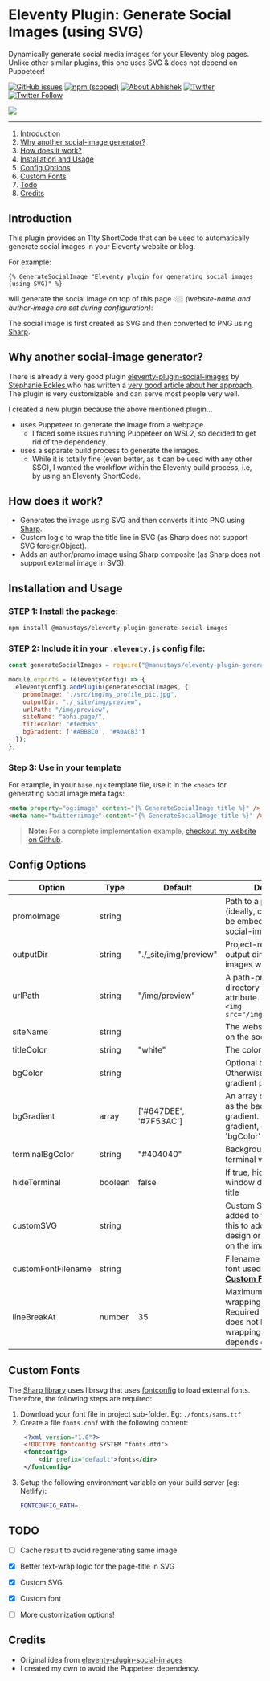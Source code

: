 # Eleventy Plugin: Generate Social Images (using SVG)

Dynamically generate social media images for your Eleventy blog pages. Unlike other similar plugins, this one uses SVG & does not depend on Puppeteer!

<a href="https://github.com/manustays/eleventy-plugin-generate-social-images/issues">![GitHub issues](https://img.shields.io/github/issues/manustays/eleventy-plugin-generate-social-images)</a>
<a href="https://www.npmjs.com/package/@manustays/eleventy-plugin-generate-social-images" target="_blank">![npm (scoped)](https://img.shields.io/npm/v/@manustays/eleventy-plugin-generate-social-images)</a>
<a href="https://abhi.page" target="_blank">![About Abhishek](https://img.shields.io/badge/about-me-blue)</a>
<a href="https://twitter.com/intent/tweet?text=Wow:&url=https%3A%2F%2Fgithub.com%2Fmanustays%2Feleventy-plugin-generate-social-images" target="_blank"><img alt="Twitter" src="https://img.shields.io/twitter/url?style=social&url=https%3A%2F%2Fgithub.com%2Fmanustays%2Feleventy-plugin-generate-social-images"></a>
<a href="https://twitter.com/intent/follow?screen_name=abhiweb" target="_blank">![Twitter Follow](https://img.shields.io/twitter/follow/abhiweb?label=Follow&style=social)</a>

[![](https://abhi.page/img/preview/eleventy-plugin-for-generating-social-images-(using-svg).png)](https://abhi.page/notes/11ty-plugin-generate-social-images/)

---

1. [Introduction](#introduction)
2. [Why another social-image generator?](#why-another-social-image-generator)
3. [How does it work?](#how-does-it-work)
4. [Installation and Usage](#installation-and-usage)
5. [Config Options](#config-options)
6. [Custom Fonts](#custom-fonts)
7. [Todo](#todo)
8. [Credits](#credits)


## Introduction
This plugin provides an 11ty ShortCode that can be used to automatically generate social images in your Eleventy website or blog.

For example:
```
{% GenerateSocialImage "Eleventy plugin for generating social images (using SVG)" %}
```
will generate the social image on top of this page 👆🏼 _(website-name and author-image are set during configuration)_:

The social image is first created as SVG and then converted to PNG using [Sharp](https://github.com/lovell/sharp).

## Why another social-image generator?
There is already a very good plugin [eleventy-plugin-social-images](https://github.com/5t3ph/eleventy-plugin-social-images) by [Stephanie Eckles
](https://dev.to/5t3ph) who has written a [very good article about her approach](https://dev.to/5t3ph/automated-social-sharing-images-with-puppeteer-11ty-and-netlify-22ln). The plugin is very customizable and can serve most people very well.

I created a new plugin because the above mentioned plugin...
* uses Puppeteer to generate the image from a webpage.
  * I faced some issues running Puppeteer on WSL2, so decided to get rid of the dependency.
* uses a separate build process to generate the images.
  * While it is totally fine (even better, as it can be used with any other SSG), I wanted the workflow within the Eleventy build process, i.e, by using an Eleventy ShortCode.

## How does it work?
* Generates the image using SVG and then converts it into PNG using [Sharp](https://github.com/lovell/sharp).
* Custom logic to wrap the title line in SVG (as Sharp does not support SVG foreignObject).
* Adds an author/promo image using Sharp composite (as Sharp does not support external image in SVG).

## Installation and Usage

### STEP 1: Install the package:
```bash
npm install @manustays/eleventy-plugin-generate-social-images
```

### STEP 2: Include it in your `.eleventy.js` config file:

```js
const generateSocialImages = require("@manustays/eleventy-plugin-generate-social-images");

module.exports = (eleventyConfig) => {
  eleventyConfig.addPlugin(generateSocialImages, {
    promoImage: "./src/img/my_profile_pic.jpg",
    outputDir: "./_site/img/preview",
    urlPath: "/img/preview",
	siteName: "abhi.page/",
	titleColor: "#fedb8b",
	bgGradient: ['#ABB8C0', '#A0ACB3']
  });
};
```

### Step 3: Use in your template
For example, in your `base.njk` template file, use it in the `<head>` for generating social image meta tags:
```html
<meta property="og:image" content="{% GenerateSocialImage title %}" />
<meta name="twitter:image" content="{% GenerateSocialImage title %}" />
```

> **Note:** For a complete implementation example, [checkout my website on Github](https://github.com/manustays/abhi.page.11ty).


## Config Options

| Option      | Type   | Default       | Description |
| ----------- | ------ | ------------- |-------------|
| promoImage  | string |               | Path to a promo Image (ideally, circular) that will be embedded in the social-images |
| outputDir   | string | "./\_site/img/preview" | Project-relative path to the output directory where images will be generated |
| urlPath     | string | "/img/preview" | A path-prefix-esque directory for the &lt;img src&gt; attribute. e.g. `/img/` for `<img src="/img/MY_IMAGE.jpeg">` |
| siteName    | string |               | The website name to show on the social-image |
| titleColor  | string | "white"       | The color of the page-title |
| bgColor     | string |               | Optional background color. Otherwise, shows the gradient pattern |
| bgGradient  | array  | ['#647DEE', '#7F53AC'] | An array of colors to add as the background gradient. If setting the gradient, do not pass the 'bgColor' option |
| terminalBgColor| string | "#404040"  | Background color of the terminal window design |
| hideTerminal  | boolean | false      | If true, hides the terminal window design behind the title |
| customSVG     | string  |            | Custom SVG code to be added to the image. Use this to add your own design or text anywhere on the image |
| customFontFilename | string |        | Filename of custom local font used for title ([see **Custom Fonts**](#custom-fonts)) |
| lineBreakAt  | number | 35           | Maximum row length for wrapping the title. Required because SVG does not have auto-wrapping text. Should depends on the font used |


## Custom Fonts
The [Sharp library](https://github.com/lovell/sharp) uses librsvg that uses [fontconfig](https://www.freedesktop.org/software/fontconfig/fontconfig-user) to load external fonts. Therefore, the following steps are required:
1. Download your font file in project sub-folder. Eg: `./fonts/sans.ttf`
2. Create a file `fonts.conf` with the following content:
   ```xml
	<?xml version="1.0"?>
	<!DOCTYPE fontconfig SYSTEM "fonts.dtd">
	<fontconfig>
		<dir prefix="default">fonts</dir>
	</fontconfig>
	```
3. Setup the following environment variable on your build server (eg: Netlify):
   ```bash
   FONTCONFIG_PATH=.
   ```


## TODO
- [ ] Cache result to avoid regenerating same image
- [x] Better text-wrap logic for the page-title in SVG
- [x] Custom SVG
- [x] Custom font
- [ ] More customization options!


## Credits

* Original idea from [eleventy-plugin-social-images](https://github.com/5t3ph/eleventy-plugin-social-images)
* I created my own to avoid the Puppeteer dependency.
